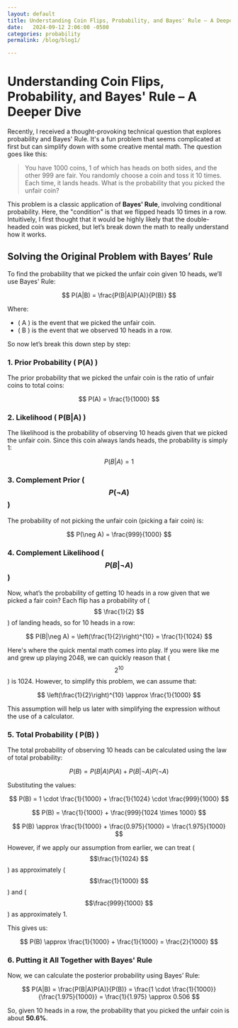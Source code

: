 ```yaml
---
layout: default
title: Understanding Coin Flips, Probability, and Bayes' Rule – A Deeper Dive
date:   2024-09-12 2:06:00 -0500
categories: probability
permalink: /blog/blog1/

---
```


# Understanding Coin Flips, Probability, and Bayes' Rule – A Deeper Dive

Recently, I received a thought-provoking technical question that explores probability and Bayes' Rule. It's a fun problem that seems complicated at first but can simplify down with some creative mental math. The question goes like this:

> You have 1000 coins, 1 of which has heads on both sides, and the other 999 are fair. You randomly choose a coin and toss it 10 times. Each time, it lands heads. What is the probability that you picked the unfair coin?

This problem is a classic application of **Bayes' Rule**, involving conditional probability. Here, the "condition" is that we flipped heads 10 times in a row. Intuitively, I first thought that it would be highly likely that the double-headed coin was picked, but let’s break down the math to really understand how it works.

## Solving the Original Problem with Bayes’ Rule

To find the probability that we picked the unfair coin given 10 heads, we’ll use Bayes' Rule:

$$ 
P(A|B) = \frac{P(B|A)P(A)}{P(B)} 
$$

Where:
- \( A \) is the event that we picked the unfair coin.
- \( B \) is the event that we observed 10 heads in a row.

So now let’s break this down step by step:

### 1. **Prior Probability \( P(A) \)**

The prior probability that we picked the unfair coin is the ratio of unfair coins to total coins:

$$ 
P(A) = \frac{1}{1000} 
$$

### 2. **Likelihood \( P(B|A) \)**

The likelihood is the probability of observing 10 heads given that we picked the unfair coin. Since this coin always lands heads, the probability is simply 1:

$$ 
P(B|A) = 1 
$$

### 3. **Complement Prior \($$ P(\neg A) $$\)**

The probability of not picking the unfair coin (picking a fair coin) is:

$$
P(\neg A) = \frac{999}{1000}
$$

### 4. **Complement Likelihood \($$ P(B|\neg A) $$\)**

Now, what’s the probability of getting 10 heads in a row given that we picked a fair coin? Each flip has a probability of \($$ \frac{1}{2} $$\) of landing heads, so for 10 heads in a row:

$$
P(B|\neg A) = \left(\frac{1}{2}\right)^{10} = \frac{1}{1024}
$$


Here's where the quick mental math comes into play. If you were like me and grew up playing 2048, we can quickly reason that \($$ 2^{10} $$\) is 1024. However, to simplify this problem, we can assume that:

$$
\left(\frac{1}{2}\right)^{10} \approx \frac{1}{1000}
$$

This assumption will help us later with simplifying the expression without the use of a calculator.


### 5. **Total Probability \( P(B) \)**

The total probability of observing 10 heads can be calculated using the law of total probability:

$$ P(B) = P(B|A)P(A) + P(B|\neg A)P(\neg A) $$

Substituting the values:

$$ 
P(B) = 1 \cdot \frac{1}{1000} + \frac{1}{1024} \cdot \frac{999}{1000}
$$

$$ 
P(B) = \frac{1}{1000} + \frac{999}{1024 \times 1000} 
$$

$$ 
P(B) \approx \frac{1}{1000} + \frac{0.975}{1000} = \frac{1.975}{1000} 
$$

However, if we apply our assumption from earlier, we can treat \( $$\frac{1}{1024} $$\) as approximately \( $$\frac{1}{1000} $$\) and \( $$\frac{999}{1000} $$\) as approximately 1. 

This gives us:

$$
P(B) \approx \frac{1}{1000} + \frac{1}{1000} = \frac{2}{1000}
$$


### 6. **Putting it All Together with Bayes' Rule**

Now, we can calculate the posterior probability using Bayes’ Rule:

$$ 
P(A|B) = \frac{P(B|A)P(A)}{P(B)} = \frac{1 \cdot \frac{1}{1000}}{\frac{1.975}{1000}} = \frac{1}{1.975} \approx 0.506 
$$

So, given 10 heads in a row, the probability that you picked the unfair coin is about **50.6%**.


